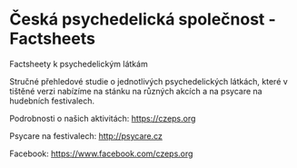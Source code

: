 # Česká psychedelická společnost - Factsheets
Factsheety k psychedelickým látkám

Stručné přehledové studie o jednotlivých psychedelických látkách, které v tištěné verzi nabízíme na stánku na různých akcích a na psycare na hudebních festivalech.

Podrobnosti o našich aktivitách: https://czeps.org

Psycare na festivalech: http://psycare.cz

Facebook: https://www.facebook.com/czeps.org
